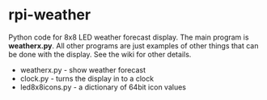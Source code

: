 rpi-weather
===========

Python code for 8x8 LED weather forecast display. The main program is **weatherx.py**. All other programs are just
examples of other things that can be done with the display. See the wiki for other details.

* weatherx.py - show weather forecast
* clock.py - turns the display in to a clock
* led8x8icons.py - a dictionary of 64bit icon values

